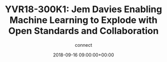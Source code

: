 ---
amazon_s3_presentation_url: https://static.linaro.org/connect/yvr18/presentations/yvr18-300k1.pdf
amazon_s3_video_url: None
author: connect
categories:
- yvr18
comments: true
date: '2018-09-16 09:00:00+00:00'
layout: resource-post
session_id: YVR18-300K1
session_track: AI/ML
slideshare_presentation_url: None
speakers: None
title: 'YVR18-300K1: Jem Davies Enabling Machine Learning to Explode with Open Standards
  and Collaboration'
youtube_video_url: https://www.youtube.com/watch?v=bYSwYkmQJVo
tag: session
---
